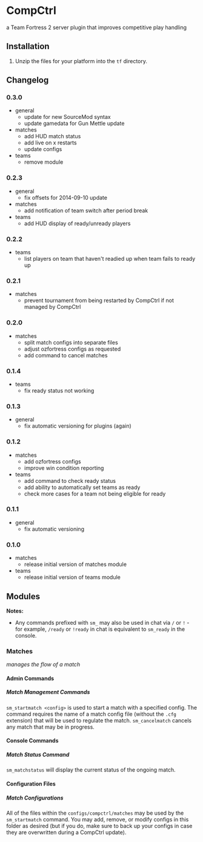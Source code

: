 CompCtrl
========

a Team Fortress 2 server plugin that improves competitive play handling

Installation
------------
1. Unzip the files for your platform into the `tf` directory.

Changelog
---------

### 0.3.0
* general
  * update for new SourceMod syntax
  * update gamedata for Gun Mettle update
* matches
  * add HUD match status
  * add live on x restarts
  * update configs
* teams
  * remove module

### 0.2.3
* general
  * fix offsets for 2014-09-10 update
* matches
  * add notification of team switch after period break
* teams
  * add HUD display of ready/unready players

### 0.2.2
* teams
  * list players on team that haven't readied up when team fails to ready up

### 0.2.1
* matches
  * prevent tournament from being restarted by CompCtrl if not managed by CompCtrl

### 0.2.0
* matches
  * split match configs into separate files
  * adjust ozfortress configs as requested
  * add command to cancel matches

### 0.1.4
* teams
  * fix ready status not working

### 0.1.3
* general
  * fix automatic versioning for plugins (again)

### 0.1.2
* matches
  * add ozfortress configs
  * improve win condition reporting
* teams
  * add command to check ready status
  * add ability to automatically set teams as ready
  * check more cases for a team not being eligible for ready

### 0.1.1
* general
  * fix automatic versioning

### 0.1.0
* matches
  * release initial version of matches module
* teams
  * release initial version of teams module

Modules
-------
**Notes:**
* Any commands prefixed with `sm_` may also be used in chat via `/` or `!` - for example, `/ready` or `!ready` in chat is equivalent to `sm_ready` in the console.

### Matches
*manages the flow of a match*

#### Admin Commands

##### Match Management Commands
`sm_startmatch <config>` is used to start a match with a specified config. The command requires the name of a match config file (without the `.cfg` extension) that will be used to regulate the match. `sm_cancelmatch` cancels any match that may be in progress.

#### Console Commands

##### Match Status Command
`sm_matchstatus` will display the current status of the ongoing match.

#### Configuration Files

##### Match Configurations
All of the files within the `configs/compctrl/matches` may be used by the `sm_startmatch` command. You may add, remove, or modify configs in this folder as desired (but if you do, make sure to back up your configs in case they are overwritten during a CompCtrl update).
